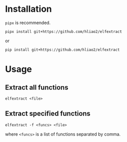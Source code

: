 # Installation

`pipx` is recommended.

```
pipx install git+https://github.com/hliao2/elfextract
```

or

```
pip install git+https://github.com/hliao2/elfextract
```

# Usage

## Extract all functions

```
elfextract <file>
```

## Extract specified functions

```
elfextract -f <funcs> <file>
```

where `<funcs>` is a list of functions separated by comma.
